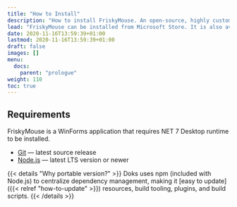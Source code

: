```yaml
---
title: "How to Install"
description: "How to install FriskyMouse. An open-source, highly customizable mouse highlighter for Windows."
lead: "FriskyMouse can be installed from Microsoft Store. It is also available as portable application."
date: 2020-11-16T13:59:39+01:00
lastmod: 2020-11-16T13:59:39+01:00
draft: false
images: []
menu:
  docs:
    parent: "prologue"
weight: 110
toc: true
---
```


## Requirements

FriskyMouse is a WinForms application that requires NET 7 Desktop runtime to be installed.

- [Git](https://git-scm.com/) — latest source release
- [Node.js](https://nodejs.org/) — latest LTS version or newer

{{< details "Why portable version?" >}}
Doks uses npm (included with Node.js) to centralize dependency management, making it [easy to update]({{< relref "how-to-update" >}}) resources, build tooling, plugins, and build scripts.
{{< /details >}}
